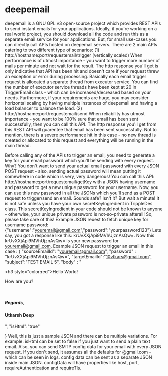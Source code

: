 # deepemail

deepemail is a GNU GPL v3 open-source project which provides REST APIs to send instant emails for your applications.
Ideally, if you're working on a real world project, you should download all the code and run this as a separate email service for your applications. But, for small use-cases you can directly call APIs hosted on deepemail servers.
There are 2 main APIs catering to two different type of scenarios: 
(1) http://hostname:port/requestemail/trigger  (vertically scaled) When performance is of utmost importance - you want to trigger more number of mails per minute and not wait for the result. The http response you'll get is only indicative that API has been hit and doesn't care if your request threw an exception or error during processing. Basically each email trigger request is allocated a separate thread from executor service. You can find the number of executor service threads have been kept at 20 in TriggerEmail class - which can be increased/decreased based on your needs. Furthermore, if your requirements are huge, you may consider horizontal scaling by having multiple instances of deepemail and having a load balancer to balance the load.
(2) http://hostname:port/requestemail/send When reliability has utmost importance - you want to be 100% sure that email has been sent successfully, then you can call this API. The http response you'll get from this REST API will guarentee that email has been sent successfully. Not to mention, there is a severe performance hit in this case - no new thread is created or allocated to this request and everything will be running in the main thread.

Before calling any of the APIs to trigger an email, you need to generate a key for your email password which you'll be sending with every request. Why? You don't want to send your actual email password with every JSON POST request - also, sending actual password will mean putting it somewhere in code which is very, very dangerous! 
You can call this API: http://hostname:port/requestemail/getKey with a JSON having username and password to get a new unique password for your username. Now, you can use this new password in all the JSONs which you'll send as a POST request to trigger/send an email. Sounds safe? Isn't it? But wait a minute! It is not safe unless you have your own secretKeyIngredient in TrippleDes class. This secretKeyIngredient in your code should not be known to anyone - otherwise, your unique private password is not-so-private afterall! So, please take care of this! 
Example JSON reuest to fetch unique key for username password: {"username":"youremail@gmail.com","password":"yourpassword123"}
Lets say, you got a response like this: krUvXXjApi9MVhUjznAsQw=. Now this krUvXXjApi9MVhUjznAsQw= is your new password for youremail@gmail.com.
Example JSON request to trigger an email in this case : {
        "sourceEmailId": "youremail@gmail.com", "password" : "krUvXXjApi9MVhUjznAsQw=", "targetEmailId":"10vtkars@gmail.com",
        "subject":"TEST EMAIL 5", "body" : "<div><h3 style=\"color:red\">Hello World!</h3><br/><p>How are you?</p><br/><h5>Regards,</h5><h4>Utkarsh Deep</h4></div>", "isHtml":"true"

}
Well, this is just a sample JSON and there can be multiple variations. For example: isHtml can be set to false if you just want to send a plain text email. Also, you can send SMTP config data for your email with every JSON request. If you don't send, it assumes all the defaults for @gmail.com - which can be seen in logs. config data can be sent as a separate JSON inside main JSON. configData will have properties like host, port, requireAuthentication and requireTls. 
